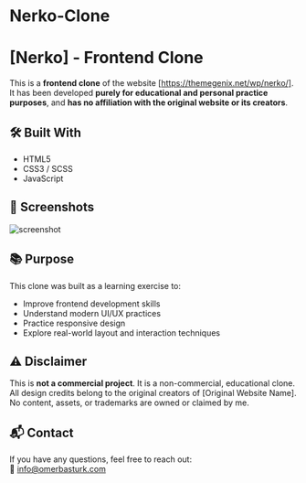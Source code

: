 ﻿# Nerko-Clone

# [Nerko] - Frontend Clone

This is a **frontend clone** of the website [https://themegenix.net/wp/nerko/].  
It has been developed **purely for educational and personal practice purposes**, and **has no affiliation with the original website or its creators**.

## 🛠️ Built With

- HTML5  
- CSS3 / SCSS  
- JavaScript  

## 📸 Screenshots

![screenshot](https://github.com/user-attachments/assets/0069caed-c933-409a-83a5-c14ba7abb262)




## 📚 Purpose

This clone was built as a learning exercise to:

- Improve frontend development skills
- Understand modern UI/UX practices
- Practice responsive design
- Explore real-world layout and interaction techniques

## ⚠️ Disclaimer

This is **not a commercial project**. It is a non-commercial, educational clone.  
All design credits belong to the original creators of [Original Website Name].  
No content, assets, or trademarks are owned or claimed by me.

## 📬 Contact

If you have any questions, feel free to reach out:  
📧 info@omerbasturk.com
